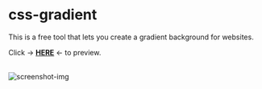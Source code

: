 # css-gradient
This is a free tool that lets you create a gradient background for websites.

Click → <a href="https://cssgradients.vercel.app/" target="_blank"><strong>HERE</strong></a> ← to preview.

<br>
<img src="https://cdn.discordapp.com/attachments/953301715350847541/953721871151562793/Screenshot_2022-03-16_at_23-53-21_Gradient_Background.png" alt="screenshot-img">

